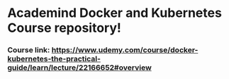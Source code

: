 # Academind Docker and Kubernetes Course repository!

### Course link: https://www.udemy.com/course/docker-kubernetes-the-practical-guide/learn/lecture/22166652#overview

